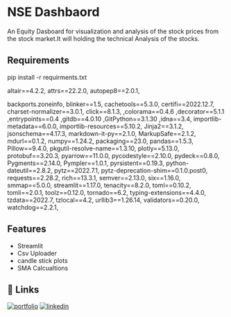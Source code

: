 
# NSE Dashbaord

An Equity Dasboard for visualization and analysis of the stock prices from the stock market.It will holding the technical Analysis of the stocks.
## Requirements

pip install -r requirments.txt

altair==4.2.2,
attrs==22.2.0,
autopep8==2.0.1,  

backports.zoneinfo,
blinker==1.5,
cachetools==5.3.0,
certifi==2022.12.7,
charset-normalizer==3.0.1,
click==8.1.3,
,colorama==0.4.6
,decorator==5.1.1
,entrypoints==0.4
,gitdb==4.0.10
,GitPython==3.1.30
,idna==3.4,
importlib-metadata==6.0.0,
importlib-resources==5.10.2,
Jinja2==3.1.2,
jsonschema==4.17.3,
markdown-it-py==2.1.0,
MarkupSafe==2.1.2,
mdurl==0.1.2,
numpy==1.24.2,
packaging==23.0,
pandas==1.5.3,
Pillow==9.4.0,
pkgutil-resolve-name==1.3.10,
plotly==5.13.0,
protobuf==3.20.3,
pyarrow==11.0.0,
pycodestyle==2.10.0,
pydeck==0.8.0,
Pygments==2.14.0,
Pympler==1.0.1,
pyrsistent==0.19.3,
python-dateutil==2.8.2,
pytz==2022.7.1,
pytz-deprecation-shim==0.1.0.post0,
requests==2.28.2,
rich==13.3.1,
semver==2.13.0,
six==1.16.0,
smmap==5.0.0,
streamlit==1.17.0,
tenacity==8.2.0,
toml==0.10.2,
tomli==2.0.1,
toolz==0.12.0,
tornado==6.2,
typing-extensions==4.4.0,
tzdata==2022.7,
tzlocal==4.2,
urllib3==1.26.14,
validators==0.20.0,
watchdog==2.2.1,



## Features

- Streamlit 
- Csv Uploader
- candle stick plots
- SMA Calcualtions


## 🔗 Links
[![portfolio](https://img.shields.io/badge/my_portfolio-000?style=for-the-badge&logo=ko-fi&logoColor=white)](https://github.com/Richardalphonse)
[![linkedin](https://img.shields.io/badge/linkedin-0A66C2?style=for-the-badge&logo=linkedin&logoColor=white)](https://www.linkedin.com/in/richard-alphonse-06459b199/)



